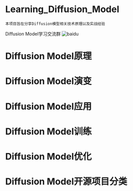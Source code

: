 # Learning_Diffusion_Model
    本项目旨在分享Diffusion模型相关技术原理以及实战经验
Diffusion Model学习交流群
        ![baidu](http://www.baidu.com/img/bdlogo.gif "百度logo")

# Diffusion Model原理


# Diffusion Model演变


# Diffusion Model应用


# Diffusion Model训练


# Diffusion Model优化


# Diffusion Model开源项目分类

